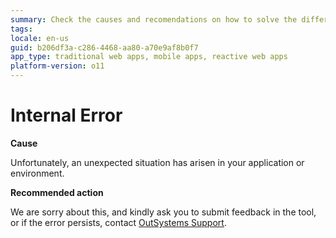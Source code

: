 ```yaml
---
summary: Check the causes and recomendations on how to solve the different Internal TrueChange errors.
tags:
locale: en-us
guid: b206df3a-c286-4468-aa80-a70e9af8b0f7
app_type: traditional web apps, mobile apps, reactive web apps
platform-version: o11
---
```


# Internal Error

**Cause**

Unfortunately, an unexpected situation has arisen in your application or environment. 

**Recommended action**

We are sorry about this, and kindly ask you to submit feedback in the tool, or if the error persists, contact [OutSystems Support](https://success.outsystems.com/Support).
